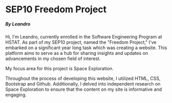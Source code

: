 # SEP10 Freedom Project
##### By Leandro

Hi, I'm Leandro, currently enrolled in the Software Engineering Program at HSTAT. As part of my SEP10 project, named the "Freedom Project," I've embarked on a significant year long task which was creating a website. This platform aims to serve as a hub for sharing insights and updates on advancements in my chosen field of interest.

My focus area for this project is Space Exploration.

Throughout the process of developing this website, I utilized HTML, CSS, Bootstrap and Github. Additionally, I delved into independent research on Space Exploration to ensure that the content on my site is informative and engaging.


